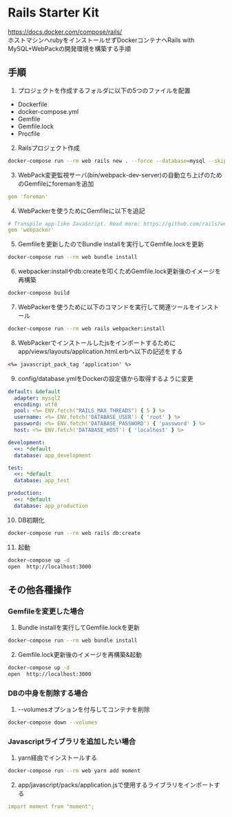 # Rails Starter Kit

https://docs.docker.com/compose/rails/  
ホストマシンへrubyをインストールせずDockerコンテナへRails with MySQL+WebPackの開発環境を構築する手順

## 手順

1. プロジェクトを作成するフォルダに以下の5つのファイルを配置
- Dockerfile
- docker-compose.yml
- Gemfile
- Gemfile.lock
- Procfile

2. Railsプロジェクト作成
```bash
docker-compose run --rm web rails new . --force --database=mysql --skip-bundle
```

3. WebPack変更監視サーバ(bin/webpack-dev-server)の自動立ち上げのためのGemfileにforemanを追加
```yml
gem 'foreman'
```

4. WebPackerを使うためにGemfileに以下を追記
```yml
# Transpile app-like JavaScript. Read more: https://github.com/rails/webpacker
gem 'webpacker'
```

5. Gemfileを更新したのでBundle installを実行してGemfile.lockを更新
```bash
docker-compose run --rm web bundle install
```

6. webpacker:installやdb:createを叩くためGemfile.lock更新後のイメージを再構築
```bash
docker-compose build
```

7. WebPackerを使うために以下のコマンドを実行して関連ツールをインストール
```bash
docker-compose run --rm web rails webpacker:install
```

8. WebPackerでインストールしたjsをインポートするためにapp/views/layouts/application.html.erbへ以下の記述をする
```xml
<%= javascript_pack_tag 'application' %>
```

9. config/database.ymlをDockerの設定値から取得するように変更
```yml
default: &default
  adapter: mysql2
  encoding: utf8
  pool: <%= ENV.fetch("RAILS_MAX_THREADS") { 5 } %>
  username: <%= ENV.fetch('DATABASE_USER') { 'root' } %>
  password: <%= ENV.fetch('DATABASE_PASSWORD') { 'password' } %>
  host: <%= ENV.fetch('DATABASE_HOST') { 'localhost' } %>

development:
  <<: *default
  database: app_development

test:
  <<: *default
  database: app_test

production:
  <<: *default
  database: app_production
```

10. DB初期化
```bash
docker-compose run --rm web rails db:create
```

11. 起動
```bash
docker-compose up -d
open  http://localhost:3000
```

## その他各種操作

### Gemfileを変更した場合

1. Bundle installを実行してGemfile.lockを更新
```bash
docker-compose run --rm web bundle install
```

2. Gemfile.lock更新後のイメージを再構築&起動
```bash
docker-compose up -d
open  http://localhost:3000
```

### DBの中身を削除する場合

1. --volumesオプションを付与してコンテナを削除
```bash
docker-compose down --volumes
```

### Javascriptライブラリを追加したい場合

1. yarn経由でインストールする
```bash
docker-compose run --rm web yarn add moment
```

2. app/javascript/packs/application.jsで使用するライブラリをインポートする
```yml
import moment from "moment";
```

